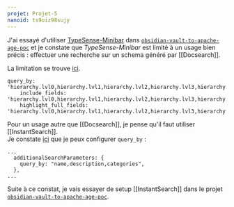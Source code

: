 ```yaml
---
projet: Projet-5
nanoid: ts9oiz98sujy
---
```

J'ai essayé d'utiliser [TypeSense-Minibar](https://github.com/jquery/typesense-minibar) dans [`obsidian-vault-to-apache-age-poc`](https://github.com/stephane-klein/obsidian-vault-to-apache-age-poc/tree/typesense) et je constate que *TypeSense-Minibar* est limité à un usage bien précis : effectuer une recherche sur un schema généré par [[Docsearch]].

La limitation se trouve [ici](https://github.com/jquery/typesense-minibar/blob/250e6332115f969195e7b99fbfe04f39f4f1c3fa/typesense-minibar.js#L9C5-L9C13).

```
query_by: 'hierarchy.lvl0,hierarchy.lvl1,hierarchy.lvl2,hierarchy.lvl3,hierarchy.lvl4,hierarchy.lvl5,content',
    include_fields: 'hierarchy.lvl0,hierarchy.lvl1,hierarchy.lvl2,hierarchy.lvl3,hierarchy.lvl4,hierarchy.lvl5,content,url_without_anchor,url,id',
    highlight_full_fields: 'hierarchy.lvl0,hierarchy.lvl1,hierarchy.lvl2,hierarchy.lvl3,hierarchy.lvl4,hierarchy.lvl5,content',
```

Pour un usage autre que [[Docsearch]], je pense qu'il faut utiliser [[InstantSearch]].  
Je constate [ici](https://github.com/typesense/typesense-instantsearch-adapter?tab=readme-ov-file#with-instantsearchjs) que je peux configurer `query_by` :

```
...
  additionalSearchParameters: {
    query_by: "name,description,categories",
  },
...
```

Suite à ce constat, je vais essayer de setup [[InstantSearch]] dans le projet [`obsidian-vault-to-apache-age-poc`](https://github.com/stephane-klein/obsidian-vault-to-apache-age-poc/tree/typesense).

